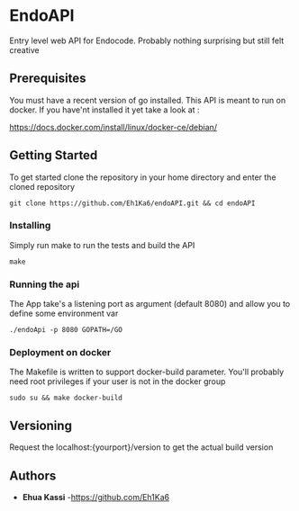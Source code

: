 # EndoAPI

Entry level web API for Endocode. Probably nothing surprising but still felt creative

## Prerequisites

You must have a recent version of go installed. 
This API is meant to run on docker. If you have'nt installed it yet take a look at :   
 

https://docs.docker.com/install/linux/docker-ce/debian/

 
## Getting Started

To get started clone the repository in your home directory and enter the cloned repository

```
git clone https://github.com/Eh1Ka6/endoAPI.git && cd endoAPI
```

### Installing

Simply run make to run the tests and build the API

```
make 
```

### Running the api 

The App take's a listening port as argument (default 8080) and allow you  to  define some environment var

```
./endoApi -p 8080 GOPATH=/GO
```
### Deployment on docker

The Makefile is written to  support docker-build parameter. You'll probably need root privileges if your user is not in the docker group 

```
sudo su && make docker-build

```
## Versioning

Request the localhost:{yourport}/version to  get the actual build version 

## Authors

* **Ehua Kassi** -https://github.com/Eh1Ka6


